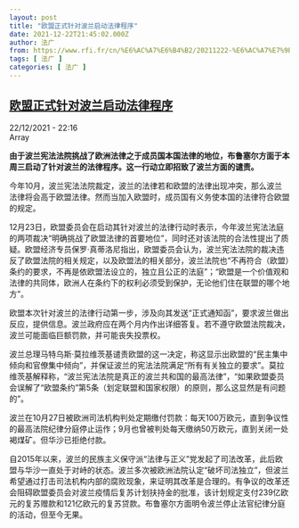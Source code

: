 ```yaml
---
layout: post
title: "欧盟正式针对波兰启动法律程序"
date: 2021-12-22T21:45:02.000Z
author: 法广
from: https://www.rfi.fr/cn/%E6%AC%A7%E6%B4%B2/20211222-%E6%AC%A7%E7%9B%9F%E6%AD%A3%E5%BC%8F%E9%92%88%E5%AF%B9%E6%B3%A2%E5%85%B0%E5%90%AF%E5%8A%A8%E6%B3%95%E5%BE%8B%E7%A8%8B%E5%BA%8F
tags: [ 法广 ]
categories: [ 法广 ]
---
```

<!--1640209502000-->
[欧盟正式针对波兰启动法律程序](https://www.rfi.fr/cn/%E6%AC%A7%E6%B4%B2/20211222-%E6%AC%A7%E7%9B%9F%E6%AD%A3%E5%BC%8F%E9%92%88%E5%AF%B9%E6%B3%A2%E5%85%B0%E5%90%AF%E5%8A%A8%E6%B3%95%E5%BE%8B%E7%A8%8B%E5%BA%8F)
------

<div>
<div>22/12/2021 - 22:16</div>Array<p><strong>                    由于波兰宪法法院挑战了欧洲法律之于成员国本国法律的地位，布鲁塞尔方面于本周三启动了针对波兰的法律程序。这一行动立即招致了波兰方面的谴责。                </strong></p><div >                    <p>今年10月，波兰宪法法院裁定，波兰的法律若和欧盟的法律出现冲突，那么波兰法律将会高于欧盟法律。然而当加入欧盟时，成员国有义务使本国的法律符合欧盟的规定。</p><p>12月23日，欧盟委员会在启动其针对波兰的法律行动时表示，今年波兰宪法法庭的两项裁决“明确挑战了欧盟法律的首要地位”，同时还对该法院的合法性提出了质疑。欧盟经济专员保罗·真蒂洛尼指出，欧盟委员会认为，波兰宪法法院的裁决违反了欧盟法院的相关规定，以及欧盟法的相关部分，波兰法院也“不再符合（欧盟）条约的要求，不再是依欧盟法设立的，独立且公正的法庭”；“欧盟是一个价值观和法律的共同体，欧洲人在条约下的权利必须受到保护，无论他们住在联盟的哪个地方”。</p><p>欧盟本次针对波兰的法律行动第一步，涉及向其发送“正式通知函”，要求波兰做出反应，提供信息。波兰政府应在两个月内作出详细答复。若不遵守欧盟法院裁决，波兰可能面临巨额罚款，并可能丧失投票权。</p><p>波兰总理马特乌斯·莫拉维茨基谴责欧盟的这一决定，称这显示出欧盟的“民主集中倾向和官僚集中倾向”，并保证波兰的宪法法院满足“所有有关独立的要求”。莫拉维茨基解释称，“波兰宪法法院是真正的波兰共和国的最高法律”，“如果欧盟委员会误解了“欧盟条约”第5条（划定联盟和国家权限）的原则，那么这显然是有问题的”。</p><p>波兰在10月27日被欧洲司法机构判处定期缴付罚款：每天100万欧元，直到争议性的最高法院纪律分庭停止运作；9月也曾被判处每天缴纳50万欧元，直到关闭一处褐煤矿。但华沙已拒绝付款。</p><p>自2015年以来，波兰的民族主义保守派“法律与正义”党发起了司法改革，此后欧盟与华沙一直处于对峙的状态。波兰多次被欧洲法院认定“破坏司法独立”，但波兰希望通过打击司法机构内部的腐败现象，来证明其改革是合理的。有争议的改革还会阻碍欧盟委员会对波兰疫情后复苏计划扶持金的批准，该计划规定支付239亿欧元的复苏赠款和121亿欧元的复苏贷款。布鲁塞尔方面明令波兰停止法官纪律分庭的活动，但至今无果。</p>                                            <div data-selfpromo-newsletter>    </div>    <div data-selfpromo-app>    </div>                </div>
</div>

